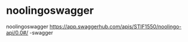 # noolingoswagger
noolingoswagger
https://app.swaggerhub.com/apis/STIF1550/noolingo-api/0.0#/ -swagger
